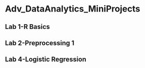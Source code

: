 # Adv_DataAnalytics_MiniProjects
## Lab 1-R Basics
## Lab 2-Preprocessing 1
## 	
## Lab 4-Logistic Regression
  
